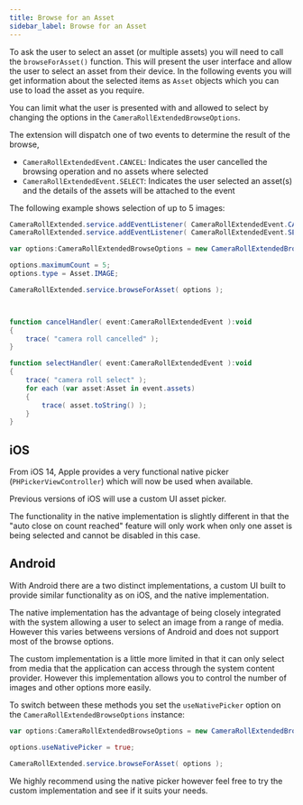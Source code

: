 ```yaml
---
title: Browse for an Asset
sidebar_label: Browse for an Asset
---
```


To ask the user to select an asset (or multiple assets) you will need to call the `browseForAsset()` function. 
This will present the user interface and allow the user to select an asset from their device. In the following events you will get information about the selected items as `Asset` objects which you can use to load the asset as you require. 

You can limit what the user is presented with and allowed to select by changing the options in the `CameraRollExtendedBrowseOptions`.

The extension will dispatch one of two events to determine the result of the browse,

- `CameraRollExtendedEvent.CANCEL`: Indicates the user cancelled the browsing operation and no assets where selected
- `CameraRollExtendedEvent.SELECT`: Indicates the user selected an asset(s) and the details of the assets will be attached to the event

The following example shows selection of up to 5 images:

```actionscript
CameraRollExtended.service.addEventListener( CameraRollExtendedEvent.CANCEL, cancelHandler );
CameraRollExtended.service.addEventListener( CameraRollExtendedEvent.SELECT, selectHandler );

var options:CameraRollExtendedBrowseOptions = new CameraRollExtendedBrowseOptions();

options.maximumCount = 5;
options.type = Asset.IMAGE;

CameraRollExtended.service.browseForAsset( options );



function cancelHandler( event:CameraRollExtendedEvent ):void
{
	trace( "camera roll cancelled" );
}

function selectHandler( event:CameraRollExtendedEvent ):void
{
	trace( "camera roll select" );
	for each (var asset:Asset in event.assets)
	{
		trace( asset.toString() );
	}
}
```


## iOS

From iOS 14, Apple provides a very functional native picker (`PHPickerViewController`) which will now be used when available. 

Previous versions of iOS will use a custom UI asset picker. 

The functionality in the native implementation is slightly different in that the "auto close on count reached" feature will only work when only one asset is being selected and cannot be disabled in this case. 


## Android

With Android there are a two distinct implementations, a custom UI built to provide similar functionality as on iOS, and the native implementation.

The native implementation has the advantage of being closely integrated with the system allowing a user to select an image from a range of media. However this varies betweens versions of Android and does not support most of the browse options.

The custom implementation is a little more limited in that it can only select from media that the application can access through the system content provider. However this implementation allows you to control the number of images and other options more easily.

To switch between these methods you set the `useNativePicker` option on the `CameraRollExtendedBrowseOptions` instance:

```actionscript
var options:CameraRollExtendedBrowseOptions = new CameraRollExtendedBrowseOptions();

options.useNativePicker = true;

CameraRollExtended.service.browseForAsset( options );
```

We highly recommend using the native picker however feel free to try the custom implementation and see if it suits your needs.